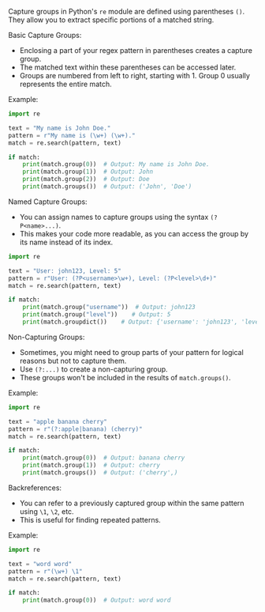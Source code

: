 Capture groups in Python's `re` module are defined using parentheses `()`. They allow you to extract specific portions of a matched string. 

Basic Capture Groups:

- Enclosing a part of your regex pattern in parentheses creates a capture group.
- The matched text within these parentheses can be accessed later.
- Groups are numbered from left to right, starting with 1. Group 0 usually represents the entire match.

Example:
```python
import re

text = "My name is John Doe."
pattern = r"My name is (\w+) (\w+)."
match = re.search(pattern, text)

if match:
    print(match.group(0))  # Output: My name is John Doe.
    print(match.group(1))  # Output: John
    print(match.group(2))  # Output: Doe
    print(match.groups())  # Output: ('John', 'Doe')
```

Named Capture Groups:

- You can assign names to capture groups using the syntax `(?P<name>...)`.
- This makes your code more readable, as you can access the group by its name instead of its index.
```python
import re

text = "User: john123, Level: 5"
pattern = r"User: (?P<username>\w+), Level: (?P<level>\d+)"
match = re.search(pattern, text)

if match:
    print(match.group("username"))  # Output: john123
    print(match.group("level"))    # Output: 5
    print(match.groupdict())    # Output: {'username': 'john123', 'level': '5'}
```

Non-Capturing Groups:

- Sometimes, you might need to group parts of your pattern for logical reasons but not to capture them.
- Use `(?:...)` to create a non-capturing group.
- These groups won't be included in the results of `match.groups()`.

Example:
```python
import re

text = "apple banana cherry"
pattern = r"(?:apple|banana) (cherry)"
match = re.search(pattern, text)

if match:
    print(match.group(0))  # Output: banana cherry
    print(match.group(1))  # Output: cherry
    print(match.groups())  # Output: ('cherry',)
```

Backreferences:

- You can refer to a previously captured group within the same pattern using `\1`, `\2`, etc.
- This is useful for finding repeated patterns.

Example:
```python
import re

text = "word word"
pattern = r"(\w+) \1"
match = re.search(pattern, text)

if match:
    print(match.group(0))  # Output: word word
```